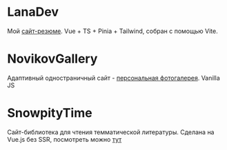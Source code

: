 # LanaDev
Мой <a href="http://lana-dev.cw53615.tw1.ru/">сайт-резюме</a>. Vue + TS + Pinia + Tailwind, собран с помощью Vite.

# NovikovGallery
Адаптивный одностраничный сайт - <a href="https://lanaelf.github.io/NovikovGallery/ ">персональная фотогалерея</a>. Vanilla JS

# SnowpityTime
Сайт-библиотека для чтения темматической литературы. Сделана на Vue.js без SSR, посмотреть можно <a href="http://snowpitytime.cw53615.tw1.ru/">тут</a>
